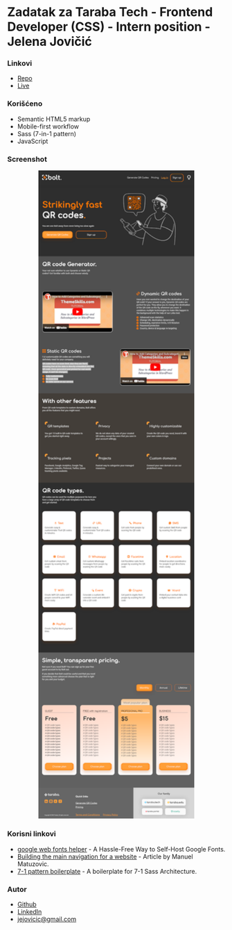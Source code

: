 # Zadatak za Taraba Tech - Frontend Developer (CSS) - Intern position - Jelena Jovičić

### Linkovi

- [Repo](https://github.com/je-jo/taraba-test-je-jo)
- [Live](...)

### Korišćeno

- Semantic HTML5 markup
- Mobile-first workflow
- Sass (7-in-1 pattern)
- JavaScript

### Screenshot

<p align="center">
  <img width="360" src="screenshot.png">
</p>

### Korisni linkovi

- [google web fonts helper](https://gwfh.mranftl.com/fonts) - A Hassle-Free Way to Self-Host Google Fonts.
- [Building the main navigation for a website](https://web.dev/website-navigation/) - Article by Manuel Matuzovic.
- [7-1 pattern boilerplate](https://github.com/KittyGiraudel/sass-boilerplate/tree/master/stylesheets) - A boilerplate for 7-1 Sass Architecture.

### Autor

- [Github](https://github.com/je-jo)
- [LinkedIn](https://www.linkedin.com/in/jelena-jovicic/)
- jejovicic@gmail.com

